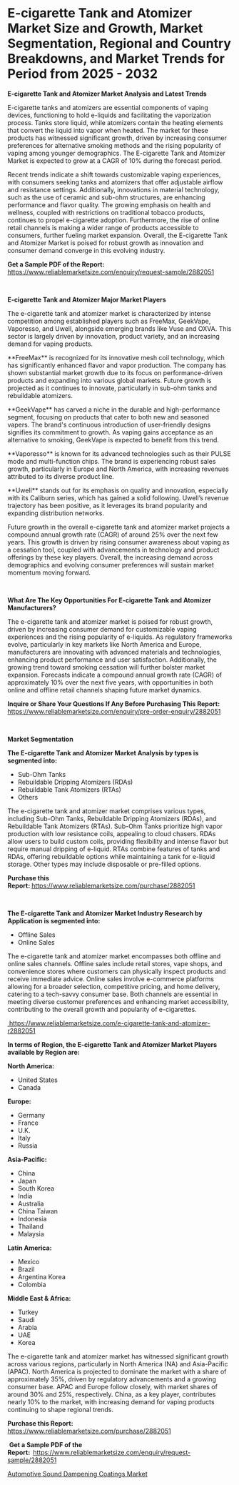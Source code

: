<p><h1>E-cigarette Tank and Atomizer Market Size and Growth, Market Segmentation, Regional and Country Breakdowns, and Market Trends for Period from 2025 -  2032</h1></p><p><strong>E-cigarette Tank and Atomizer Market Analysis and Latest Trends</strong></p>
<p><p>E-cigarette tanks and atomizers are essential components of vaping devices, functioning to hold e-liquids and facilitating the vaporization process. Tanks store liquid, while atomizers contain the heating elements that convert the liquid into vapor when heated. The market for these products has witnessed significant growth, driven by increasing consumer preferences for alternative smoking methods and the rising popularity of vaping among younger demographics. The E-cigarette Tank and Atomizer Market is expected to grow at a CAGR of 10% during the forecast period.</p><p>Recent trends indicate a shift towards customizable vaping experiences, with consumers seeking tanks and atomizers that offer adjustable airflow and resistance settings. Additionally, innovations in material technology, such as the use of ceramic and sub-ohm structures, are enhancing performance and flavor quality. The growing emphasis on health and wellness, coupled with restrictions on traditional tobacco products, continues to propel e-cigarette adoption. Furthermore, the rise of online retail channels is making a wider range of products accessible to consumers, further fueling market expansion. Overall, the E-cigarette Tank and Atomizer Market is poised for robust growth as innovation and consumer demand converge in this evolving industry.</p></p>
<p><strong>Get a Sample PDF of the Report:&nbsp;</strong> <a href="https://www.reliablemarketsize.com/enquiry/request-sample/2882051?utm_campaign=2481&utm_medium=2&utm_source=Github&utm_content=ia&utm_term=12032025&utm_id=e-cigarette-tank-and-atomizer">https://www.reliablemarketsize.com/enquiry/request-sample/2882051</a></p>
<p>&nbsp;</p>
<p><strong>E-cigarette Tank and Atomizer Major Market Players</strong></p>
<p><p>The e-cigarette tank and atomizer market is characterized by intense competition among established players such as FreeMax, GeekVape, Vaporesso, and Uwell, alongside emerging brands like Vuse and OXVA. This sector is largely driven by innovation, product variety, and an increasing demand for vaping products.</p><p>**FreeMax** is recognized for its innovative mesh coil technology, which has significantly enhanced flavor and vapor production. The company has shown substantial market growth due to its focus on performance-driven products and expanding into various global markets. Future growth is projected as it continues to innovate, particularly in sub-ohm tanks and rebuildable atomizers.</p><p>**GeekVape** has carved a niche in the durable and high-performance segment, focusing on products that cater to both new and seasoned vapers. The brand's continuous introduction of user-friendly designs signifies its commitment to growth. As vaping gains acceptance as an alternative to smoking, GeekVape is expected to benefit from this trend.</p><p>**Vaporesso** is known for its advanced technologies such as their PULSE mode and multi-function chips. The brand is experiencing robust sales growth, particularly in Europe and North America, with increasing revenues attributed to its diverse product line.</p><p>**Uwell** stands out for its emphasis on quality and innovation, especially with its Caliburn series, which has gained a solid following. Uwell’s revenue trajectory has been positive, as it leverages its brand popularity and expanding distribution networks.</p><p>Future growth in the overall e-cigarette tank and atomizer market projects a compound annual growth rate (CAGR) of around 25% over the next few years. This growth is driven by rising consumer awareness about vaping as a cessation tool, coupled with advancements in technology and product offerings by these key players. Overall, the increasing demand across demographics and evolving consumer preferences will sustain market momentum moving forward.</p></p>
<p>&nbsp;</p>
<p><strong>What Are The Key Opportunities For E-cigarette Tank and Atomizer Manufacturers?</strong></p>
<p><p>The e-cigarette tank and atomizer market is poised for robust growth, driven by increasing consumer demand for customizable vaping experiences and the rising popularity of e-liquids. As regulatory frameworks evolve, particularly in key markets like North America and Europe, manufacturers are innovating with advanced materials and technologies, enhancing product performance and user satisfaction. Additionally, the growing trend toward smoking cessation will further bolster market expansion. Forecasts indicate a compound annual growth rate (CAGR) of approximately 10% over the next five years, with opportunities in both online and offline retail channels shaping future market dynamics.</p></p>
<p><strong>Inquire or Share Your Questions If Any Before Purchasing This Report:</strong> <a href="https://www.reliablemarketsize.com/enquiry/pre-order-enquiry/2882051?utm_campaign=2481&utm_medium=2&utm_source=Github&utm_content=ia&utm_term=12032025&utm_id=e-cigarette-tank-and-atomizer">https://www.reliablemarketsize.com/enquiry/pre-order-enquiry/2882051</a></p>
<p>&nbsp;</p>
<p><strong>Market Segmentation</strong></p>
<p><strong>The E-cigarette Tank and Atomizer Market Analysis by types is segmented into:</strong></p>
<p><ul><li>Sub-Ohm Tanks</li><li>Rebuildable Dripping Atomizers (RDAs)</li><li>Rebuildable Tank Atomizers (RTAs)</li><li>Others</li></ul></p>
<p><p>The e-cigarette tank and atomizer market comprises various types, including Sub-Ohm Tanks, Rebuildable Dripping Atomizers (RDAs), and Rebuildable Tank Atomizers (RTAs). Sub-Ohm Tanks prioritize high vapor production with low resistance coils, appealing to cloud chasers. RDAs allow users to build custom coils, providing flexibility and intense flavor but require manual dripping of e-liquid. RTAs combine features of tanks and RDAs, offering rebuildable options while maintaining a tank for e-liquid storage. Other types may include disposable or pre-filled options.</p></p>
<p><strong>Purchase this Report:&nbsp;</strong><a href="https://www.reliablemarketsize.com/purchase/2882051?utm_campaign=2481&utm_medium=2&utm_source=Github&utm_content=ia&utm_term=12032025&utm_id=e-cigarette-tank-and-atomizer">https://www.reliablemarketsize.com/purchase/2882051</a></p>
<p>&nbsp;</p>
<p><strong>The E-cigarette Tank and Atomizer Market Industry Research by Application is segmented into:</strong></p>
<p><ul><li>Offline Sales</li><li>Online Sales</li></ul></p>
<p><p>The e-cigarette tank and atomizer market encompasses both offline and online sales channels. Offline sales include retail stores, vape shops, and convenience stores where customers can physically inspect products and receive immediate advice. Online sales involve e-commerce platforms allowing for a broader selection, competitive pricing, and home delivery, catering to a tech-savvy consumer base. Both channels are essential in meeting diverse customer preferences and enhancing market accessibility, contributing to the overall growth and popularity of e-cigarettes.</p></p>
<p><a href="https://www.reliablemarketsize.com/e-cigarette-tank-and-atomizer-r2882051?utm_campaign=2481&utm_medium=2&utm_source=Github&utm_content=ia&utm_term=12032025&utm_id=e-cigarette-tank-and-atomizer">&nbsp;https://www.reliablemarketsize.com/e-cigarette-tank-and-atomizer-r2882051</a></p>
<p><strong>In terms of Region, the E-cigarette Tank and Atomizer Market Players available by Region are:</strong></p>
<p>
    <p> <strong> North America: </strong>
        <ul>
            <li>United States</li>
            <li>Canada</li>
        </ul>
        </p> 
    <p> <strong> Europe: </strong>
        <ul>
            <li>Germany</li>
            <li>France</li>
            <li>U.K.</li>
            <li>Italy</li>
            <li>Russia</li>
        </ul>
        </p> 
    <p> <strong> Asia-Pacific: </strong>
        <ul>
            <li>China</li>
            <li>Japan</li>
            <li>South Korea</li>
            <li>India</li>
            <li>Australia</li>
            <li>China Taiwan</li>
            <li>Indonesia</li>
            <li>Thailand</li>
            <li>Malaysia</li>
        </ul>
        </p> 
    <p> <strong> Latin America: </strong>
        <ul>
            <li>Mexico</li>
            <li>Brazil</li>
            <li>Argentina Korea</li>
            <li>Colombia</li>
        </ul>
        </p> 
    <p> <strong> Middle East & Africa: </strong>
        <ul>
            <li>Turkey</li>
            <li>Saudi</li>
            <li>Arabia</li>
            <li>UAE</li>
            <li>Korea</li>
        </ul>
    </p>
    </p>
<p><p>The e-cigarette tank and atomizer market has witnessed significant growth across various regions, particularly in North America (NA) and Asia-Pacific (APAC). North America is projected to dominate the market with a share of approximately 35%, driven by regulatory advancements and a growing consumer base. APAC and Europe follow closely, with market shares of around 30% and 25%, respectively. China, as a key player, contributes nearly 10% to the market, with increasing demand for vaping products continuing to shape regional trends.</p></p>
<p><strong>Purchase this Report: </strong><a href="https://www.reliablemarketsize.com/purchase/2882051?utm_campaign=2481&utm_medium=2&utm_source=Github&utm_content=ia&utm_term=12032025&utm_id=e-cigarette-tank-and-atomizer">https://www.reliablemarketsize.com/purchase/2882051</a></p>
<p>&nbsp;<strong>Get a Sample PDF of the Report:&nbsp;&nbsp;</strong><a href="https://www.reliablemarketsize.com/enquiry/request-sample/2882051?utm_campaign=2481&utm_medium=2&utm_source=Github&utm_content=ia&utm_term=12032025&utm_id=e-cigarette-tank-and-atomizer">https://www.reliablemarketsize.com/enquiry/request-sample/2882051</a></p>
<p><strong></strong></p>
<p><p><a href="https://github.com/maclarensidney/Market-Research-Report-List-1/blob/main/automotive-sound-dampening-coatings-market.md?utm_campaign=2481&utm_medium=2&utm_source=Github&utm_content=ia&utm_term=12032025&utm_id=e-cigarette-tank-and-atomizer">Automotive Sound Dampening Coatings Market</a></p></p>
